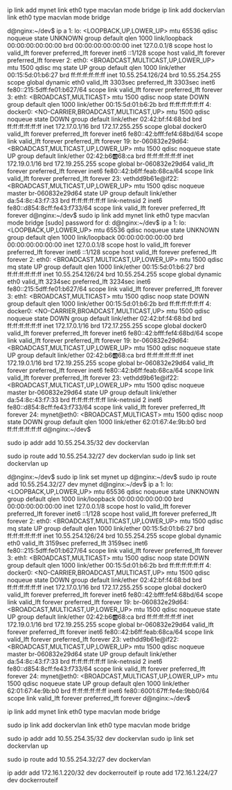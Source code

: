 ip link add mynet link eth0 type macvlan mode bridge
ip link add dockervlan link eth0 type macvlan mode bridge

d@nginx:~/dev$ ip a
1: lo: <LOOPBACK,UP,LOWER_UP> mtu 65536 qdisc noqueue state UNKNOWN group default qlen 1000
    link/loopback 00:00:00:00:00:00 brd 00:00:00:00:00:00
    inet 127.0.0.1/8 scope host lo
       valid_lft forever preferred_lft forever
    inet6 ::1/128 scope host 
       valid_lft forever preferred_lft forever
2: eth0: <BROADCAST,MULTICAST,UP,LOWER_UP> mtu 1500 qdisc mq state UP group default qlen 1000
    link/ether 00:15:5d:01:b6:27 brd ff:ff:ff:ff:ff:ff
    inet 10.55.254.126/24 brd 10.55.254.255 scope global dynamic eth0
       valid_lft 3303sec preferred_lft 3303sec
    inet6 fe80::215:5dff:fe01:b627/64 scope link 
       valid_lft forever preferred_lft forever
3: eth1: <BROADCAST,MULTICAST> mtu 1500 qdisc noop state DOWN group default qlen 1000
    link/ether 00:15:5d:01:b6:2b brd ff:ff:ff:ff:ff:ff
4: docker0: <NO-CARRIER,BROADCAST,MULTICAST,UP> mtu 1500 qdisc noqueue state DOWN group default 
    link/ether 02:42:bf:f4:68:bd brd ff:ff:ff:ff:ff:ff
    inet 172.17.0.1/16 brd 172.17.255.255 scope global docker0
       valid_lft forever preferred_lft forever
    inet6 fe80::42:bfff:fef4:68bd/64 scope link 
       valid_lft forever preferred_lft forever
19: br-060832e29d64: <BROADCAST,MULTICAST,UP,LOWER_UP> mtu 1500 qdisc noqueue state UP group default 
    link/ether 02:42:b6:ab:68:ca brd ff:ff:ff:ff:ff:ff
    inet 172.19.0.1/16 brd 172.19.255.255 scope global br-060832e29d64
       valid_lft forever preferred_lft forever
    inet6 fe80::42:b6ff:feab:68ca/64 scope link 
       valid_lft forever preferred_lft forever
23: vethdd9b61e@if22: <BROADCAST,MULTICAST,UP,LOWER_UP> mtu 1500 qdisc noqueue master br-060832e29d64 state UP group default 
    link/ether da:54:8c:43:f7:33 brd ff:ff:ff:ff:ff:ff link-netnsid 2
    inet6 fe80::d854:8cff:fe43:f733/64 scope link 
       valid_lft forever preferred_lft forever
d@nginx:~/dev$ sudo ip link add mynet link eth0 type macvlan mode bridge
[sudo] password for d: 
d@nginx:~/dev$ ip a
1: lo: <LOOPBACK,UP,LOWER_UP> mtu 65536 qdisc noqueue state UNKNOWN group default qlen 1000
    link/loopback 00:00:00:00:00:00 brd 00:00:00:00:00:00
    inet 127.0.0.1/8 scope host lo
       valid_lft forever preferred_lft forever
    inet6 ::1/128 scope host 
       valid_lft forever preferred_lft forever
2: eth0: <BROADCAST,MULTICAST,UP,LOWER_UP> mtu 1500 qdisc mq state UP group default qlen 1000
    link/ether 00:15:5d:01:b6:27 brd ff:ff:ff:ff:ff:ff
    inet 10.55.254.126/24 brd 10.55.254.255 scope global dynamic eth0
       valid_lft 3234sec preferred_lft 3234sec
    inet6 fe80::215:5dff:fe01:b627/64 scope link 
       valid_lft forever preferred_lft forever
3: eth1: <BROADCAST,MULTICAST> mtu 1500 qdisc noop state DOWN group default qlen 1000
    link/ether 00:15:5d:01:b6:2b brd ff:ff:ff:ff:ff:ff
4: docker0: <NO-CARRIER,BROADCAST,MULTICAST,UP> mtu 1500 qdisc noqueue state DOWN group default 
    link/ether 02:42:bf:f4:68:bd brd ff:ff:ff:ff:ff:ff
    inet 172.17.0.1/16 brd 172.17.255.255 scope global docker0
       valid_lft forever preferred_lft forever
    inet6 fe80::42:bfff:fef4:68bd/64 scope link 
       valid_lft forever preferred_lft forever
19: br-060832e29d64: <BROADCAST,MULTICAST,UP,LOWER_UP> mtu 1500 qdisc noqueue state UP group default 
    link/ether 02:42:b6:ab:68:ca brd ff:ff:ff:ff:ff:ff
    inet 172.19.0.1/16 brd 172.19.255.255 scope global br-060832e29d64
       valid_lft forever preferred_lft forever
    inet6 fe80::42:b6ff:feab:68ca/64 scope link 
       valid_lft forever preferred_lft forever
23: vethdd9b61e@if22: <BROADCAST,MULTICAST,UP,LOWER_UP> mtu 1500 qdisc noqueue master br-060832e29d64 state UP group default 
    link/ether da:54:8c:43:f7:33 brd ff:ff:ff:ff:ff:ff link-netnsid 2
    inet6 fe80::d854:8cff:fe43:f733/64 scope link 
       valid_lft forever preferred_lft forever
24: mynet@eth0: <BROADCAST,MULTICAST> mtu 1500 qdisc noop state DOWN group default qlen 1000
    link/ether 62:01:67:4e:9b:b0 brd ff:ff:ff:ff:ff:ff
d@nginx:~/dev$ 


sudo ip addr add 10.55.254.35/32 dev dockervlan

sudo ip route add 10.55.254.32/27 dev dockervlan
sudo ip link set dockervlan up

d@nginx:~/dev$ sudo ip link set mynet up
d@nginx:~/dev$ sudo ip route add 10.55.254.32/27 dev mynet
d@nginx:~/dev$ ip a
1: lo: <LOOPBACK,UP,LOWER_UP> mtu 65536 qdisc noqueue state UNKNOWN group default qlen 1000
    link/loopback 00:00:00:00:00:00 brd 00:00:00:00:00:00
    inet 127.0.0.1/8 scope host lo
       valid_lft forever preferred_lft forever
    inet6 ::1/128 scope host 
       valid_lft forever preferred_lft forever
2: eth0: <BROADCAST,MULTICAST,UP,LOWER_UP> mtu 1500 qdisc mq state UP group default qlen 1000
    link/ether 00:15:5d:01:b6:27 brd ff:ff:ff:ff:ff:ff
    inet 10.55.254.126/24 brd 10.55.254.255 scope global dynamic eth0
       valid_lft 3159sec preferred_lft 3159sec
    inet6 fe80::215:5dff:fe01:b627/64 scope link 
       valid_lft forever preferred_lft forever
3: eth1: <BROADCAST,MULTICAST> mtu 1500 qdisc noop state DOWN group default qlen 1000
    link/ether 00:15:5d:01:b6:2b brd ff:ff:ff:ff:ff:ff
4: docker0: <NO-CARRIER,BROADCAST,MULTICAST,UP> mtu 1500 qdisc noqueue state DOWN group default 
    link/ether 02:42:bf:f4:68:bd brd ff:ff:ff:ff:ff:ff
    inet 172.17.0.1/16 brd 172.17.255.255 scope global docker0
       valid_lft forever preferred_lft forever
    inet6 fe80::42:bfff:fef4:68bd/64 scope link 
       valid_lft forever preferred_lft forever
19: br-060832e29d64: <BROADCAST,MULTICAST,UP,LOWER_UP> mtu 1500 qdisc noqueue state UP group default 
    link/ether 02:42:b6:ab:68:ca brd ff:ff:ff:ff:ff:ff
    inet 172.19.0.1/16 brd 172.19.255.255 scope global br-060832e29d64
       valid_lft forever preferred_lft forever
    inet6 fe80::42:b6ff:feab:68ca/64 scope link 
       valid_lft forever preferred_lft forever
23: vethdd9b61e@if22: <BROADCAST,MULTICAST,UP,LOWER_UP> mtu 1500 qdisc noqueue master br-060832e29d64 state UP group default 
    link/ether da:54:8c:43:f7:33 brd ff:ff:ff:ff:ff:ff link-netnsid 2
    inet6 fe80::d854:8cff:fe43:f733/64 scope link 
       valid_lft forever preferred_lft forever
24: mynet@eth0: <BROADCAST,MULTICAST,UP,LOWER_UP> mtu 1500 qdisc noqueue state UP group default qlen 1000
    link/ether 62:01:67:4e:9b:b0 brd ff:ff:ff:ff:ff:ff
    inet6 fe80::6001:67ff:fe4e:9bb0/64 scope link 
       valid_lft forever preferred_lft forever
d@nginx:~/dev$ 



ip link add mynet link eth0 type macvlan mode bridge

sudo ip link add dockervlan link eth0 type macvlan mode bridge

sudo ip addr add 10.55.254.35/32 dev dockervlan
sudo ip link set dockervlan up

sudo ip route add 10.55.254.32/27 dev dockervlan


ip addr add 172.16.1.220/32 dev dockerrouteif
ip route add 172.16.1.224/27 dev dockerrouteif

